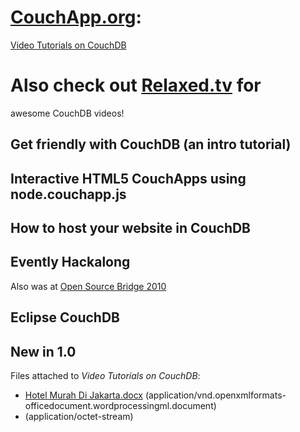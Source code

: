 # **[CouchApp.org](index.md):**
[Video Tutorials on
CouchDB](videos.md)

# Also check out [Relaxed.tv](/web/20140209091418/http://relaxed.tv/) for
awesome CouchDB videos!

## Get friendly with CouchDB (an intro tutorial)

## Interactive HTML5 CouchApps using node.couchapp.js

## How to host your website in CouchDB

## Evently Hackalong

Also was at [Open Source Bridge
2010](/web/20140209091418/http://opensourcebridge.org/sessions/313)

## Eclipse CouchDB

## New in 1.0

Files attached to _Video Tutorials on CouchDB_:

  * [Hotel Murah Di Jakarta.docx](/web/20140209091418/http://couchapp.org/pages/videos/Hotel%20Murah%20Di%20Jakarta.docx) (application/vnd.openxmlformats-officedocument.wordprocessingml.document)
  * (application/octet-stream)

